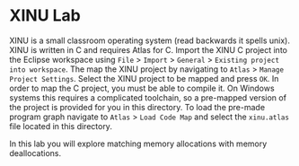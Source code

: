 # XINU Lab

XINU is a small classroom operating system (read backwards it spells unix). XINU is written in C and requires Atlas for C. Import the XINU C project into the Eclipse workspace using `File` &gt; `Import` &gt; `General` &gt; `Existing project into workspace`. The map the XINU project by navigating to `Atlas` &gt; `Manage Project Settings`. Select the XINU project to be mapped and press `OK`. In order to map the C project, you must be able to compile it. On Windows systems this requires a complicated toolchain, so a pre-mapped version of the project is provided for you in this directory. To load the pre-made program graph navigate to `Atlas` &gt; `Load Code Map` and select the `xinu.atlas` file located in this directory.

In this lab you will explore matching memory allocations with memory deallocations.